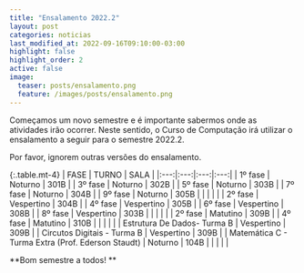 ```yaml
---
title: "Ensalamento 2022.2"
layout: post
categories: noticias
last_modified_at: 2022-09-16T09:10:00-03:00
highlight: false
highlight_order: 2
active: false
image:
  teaser: posts/ensalamento.png
  feature: /images/posts/ensalamento.png
---
```


Começamos um novo semestre e é importante sabermos onde as atividades irão ocorrer. Neste sentido, o Curso de Computação irá utilizar o ensalamento a seguir para o semestre 2022.2. 

Por favor, ignorem outras versões do ensalamento. 


{:.table.mt-4}
| FASE 	| TURNO 	| SALA 	|
|:---:|:---:|:---:|:---:|
| 1º fase 	| Noturno 	| 301B 	|
| 3º fase 	| Noturno 	| 302B 	|
| 5º fase 	| Noturno 	| 303B 	|
| 7º fase 	| Noturno 	| 304B 	|
| 9º fase 	| Noturno 	| 305B 	|
| | | |
| 2º fase 	| Vespertino 	| 304B 	|
| 4º fase 	| Vespertino 	| 305B 	|
| 6º fase 	| Vespertino 	| 308B 	|
| 8º fase 	| Vespertino 	| 303B 	|
| | | |
| 2º fase 	| Matutino 	| 309B 	|
| 4º fase 	| Matutino 	| 310B 	|
| | | |
| Estrutura De Dados- Turma B 	| Vespertino 	| 309B 	|
| Circutos Digitais - Turma B 	| Vespertino 	| 309B 	|
| Matemática C - Turma Extra (Prof. Ederson Staudt)	| Noturno 	| 104B 	|
| | | |




**Bom semestre a todos! ** 